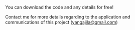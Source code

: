 You can download the code and any details for free!

Contact me for more details regarding to the application and communications of this project
(yangajila@gmail.com)
